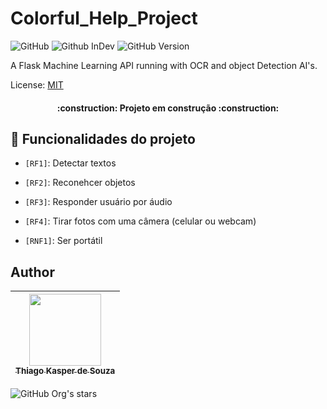 # Colorful_Help_Project

![GitHub](https://img.shields.io/github/license/dropbox/dropbox-sdk-java)
![Github InDev](https://img.shields.io/badge/project-in%20development-green)
![GitHub Version](https://img.shields.io/badge/version-0.0.1-blueviolet)

A Flask Machine Learning API running with OCR and object Detection AI's. 

License: [MIT](LICENSE)


<h4 align="center"> 
    :construction:  Projeto em construção  :construction:
</h4>

## :hammer: Funcionalidades do projeto

- `[RF1]`: Detectar textos
- `[RF2]`: Reconehcer objetos
- `[RF3]`: Responder usuário por áudio
- `[RF4]`: Tirar fotos com uma câmera (celular ou webcam)

- `[RNF1]`: Ser portátil


## Author

| [<img src="https://avatars.githubusercontent.com/u/83460816?v=4" width=115><br><sub>Thiago Kasper de Souza</sub>](https://github.com/ThiagoKS-7) |
| :---: |
![GitHub Org's stars](https://img.shields.io/github/stars/ThiagoKS-7?style=social)
